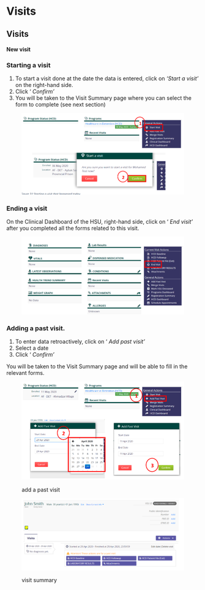 # Visits

## Visits

#### New visit

### **Starting a visit**

1. To start a visit done at the date the data is entered, click on _‘Start a visit’_ on the right-hand side.
2. Click ‘ _Confirm’_
3. You will be taken to the Visit Summary page where you can select the form to complete (see next section)

<figure><img src="../../.gitbook/assets/image (127).png" alt=""><figcaption></figcaption></figure>

### **Ending a visit**

On the Clinical Dashboard of the HSU, right-hand side, click on ‘ _End visit’_ after you completed all the forms related to this visit.

<figure><img src="../../.gitbook/assets/image (128).png" alt=""><figcaption></figcaption></figure>

### Adding a past visit.

1. To enter data retroactively, click on ‘ _Add past visit’_
2. Select a date
3. Click ‘ _Confirm’_

You will be taken to the Visit Summary page and will be able to fill in the relevant forms.

<figure><img src="../../.gitbook/assets/image (129).png" alt=""><figcaption><p>add a past visit</p></figcaption></figure>

<figure><img src="../../.gitbook/assets/image (130).png" alt=""><figcaption><p>visit summary</p></figcaption></figure>
